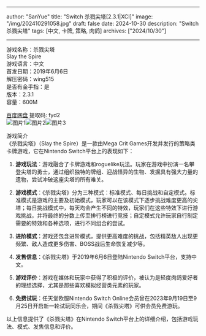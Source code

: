 
---
author: "SanYue"
title: "Switch 杀戮尖塔[2.3.1|XCI]"
image: "/img/202410291058.jpg"
draft: false
date: 2024-10-30
description: "Switch 杀戮尖塔"
tags: [中文, 卡牌, 策略, 肉鸽]
archives: ["2024/10/30"]

---

游戏名称：杀戮尖塔   
Slay the Spire    
游戏语言：中文  
首发日期：2019年6月6日  
解压密码：wing515  
是否有金手指：是  
版本：2.3.1   
容量：600M

[百度网盘](https://pan.baidu.com/s/1mZ11wXfhpqT-T-dxGU-ixw) 提取码: fyd2  
![图片1](/img/3e58cefd663.jpg)![图片2](/img/8725d77291.jpg)![图片3](/img/5bc03765f9f6c7e4.jpg)  

游戏简介  
《杀戮尖塔》（Slay the Spire）是一款由Mega Crit Games开发并发行的策略类卡牌游戏，它在Nintendo Switch平台上的表现如下：

1. **游戏玩法**：游戏融合了卡牌游戏和roguelike玩法。玩家在游戏中扮演一名攀登尖塔的勇士，通过组织独特的牌组、迎战怪异的生物、发掘具有强大力量的遗物，尝试冲破这座尖塔的所有难关。

2. **游戏模式**：《杀戮尖塔》分为三种模式：标准模式、每日挑战和自定模式。标准模式是游戏的主要及初始模式，玩家可以在该模式下逐步挑战难度更高的尖塔；每日挑战模式中，每天均会产生不同的特效，玩家们在这些特效下进行游戏挑战，并将最终的分数上传至排行榜进行竞技；自定模式允许玩家自行制定需要的特效和各种选项，进行不同组合的尝试。

3. **进阶模式**：游戏还包含进阶模式，提供更高难度的挑战，包括精英敌人出现更频繁、敌人造成更多伤害、BOSS战后生命恢复减少等。

4. **发售信息**：《杀戮尖塔》于2019年6月6日登陆Nintendo Switch平台，支持中文。

5. **游戏评价**：游戏在媒体和玩家中获得了积极的评价，被认为是轻度肉鸽爱好者的理想选择，尤其是那些喜欢模拟经营类元素的玩家。

6. **免费试玩**：任天堂欧服Nintendo Switch Online会员曾在2023年9月19日至9月25日开启新一轮试玩同乐会，期间《杀戮尖塔》可供会员免费游玩。

以上信息提供了《杀戮尖塔》在Nintendo Switch平台上的详细介绍，包括游戏玩法、模式、发售信息和评价。
